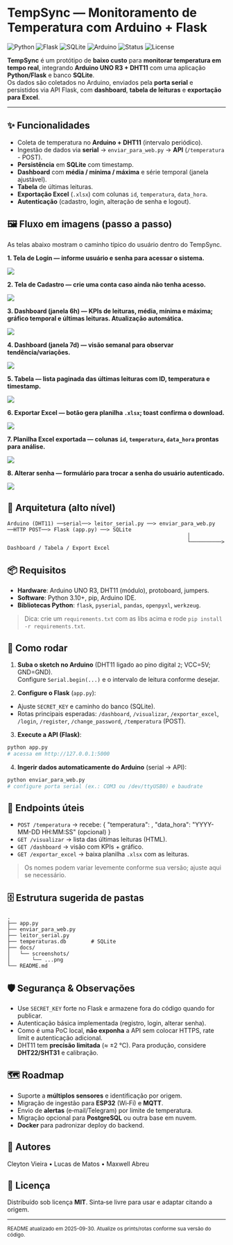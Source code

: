 # TempSync — Monitoramento de Temperatura com Arduino + Flask

![Python](https://img.shields.io/badge/Python-3.10%2B-3776AB?logo=python&logoColor=white)
![Flask](https://img.shields.io/badge/Flask-2.x-black?logo=flask)
![SQLite](https://img.shields.io/badge/SQLite-3-003B57?logo=sqlite)
![Arduino](https://img.shields.io/badge/Arduino-Uno-00979D?logo=arduino)
![Status](https://img.shields.io/badge/status-Proof%20of%20Concept-blue)
![License](https://img.shields.io/badge/License-MIT-yellow)

**TempSync** é um protótipo de **baixo custo** para **monitorar temperatura em tempo real**, integrando **Arduino UNO R3 + DHT11** com uma aplicação **Python/Flask** e banco **SQLite**.  
Os dados são coletados no Arduino, enviados pela **porta serial** e persistidos via API Flask, com **dashboard**, **tabela de leituras** e **exportação para Excel**.

---

## ✨ Funcionalidades
- Coleta de temperatura no **Arduino + DHT11** (intervalo periódico).
- Ingestão de dados via **serial** → `enviar_para_web.py` → **API** (`/temperatura` - POST).
- **Persistência** em **SQLite** com timestamp.
- **Dashboard** com **média / mínima / máxima** e série temporal (janela ajustável).
- **Tabela** de últimas leituras.
- **Exportação Excel** (`.xlsx`) com colunas `id`, `temperatura`, `data_hora`.
- **Autenticação** (cadastro, login, alteração de senha e logout).

## 🖼️ Fluxo em imagens (passo a passo)

As telas abaixo mostram o caminho típico do usuário dentro do TempSync.

**1. Tela de **Login** — informe usuário e senha para acessar o sistema.**

![](docs/screenshots/00_login.png)



**2. Tela de **Cadastro** — crie uma conta caso ainda não tenha acesso.**

![](docs/screenshots/01_register.png)



**3. **Dashboard (janela 6h)** — KPIs de leituras, média, mínima e máxima; gráfico temporal e últimas leituras. Atualização automática.**

![](docs/screenshots/02_dashboard-6h.png)



**4. **Dashboard (janela 7d)** — visão semanal para observar tendência/variações.**

![](docs/screenshots/03_dashboard-7d.png)



**5. **Tabela** — lista paginada das últimas leituras com ID, temperatura e timestamp.**

![](docs/screenshots/04_table.png)



**6. **Exportar Excel** — botão gera planilha `.xlsx`; toast confirma o download.**

![](docs/screenshots/05_table-export-toast.png)



**7. Planilha **Excel** exportada — colunas `id`, `temperatura`, `data_hora` prontas para análise.**

![](docs/screenshots/08_excel-file.png)



**8. **Alterar senha** — formulário para trocar a senha do usuário autenticado.**

![](docs/screenshots/07_change-password.png)




## 🧱 Arquitetura (alto nível)

```
Arduino (DHT11) ──serial──> leitor_serial.py ──> enviar_para_web.py ──HTTP POST──> Flask (app.py) ──> SQLite
                                                          │
                                                          └──────────> Dashboard / Tabela / Export Excel
```

## 📦 Requisitos
- **Hardware**: Arduino UNO R3, DHT11 (módulo), protoboard, jumpers.
- **Software**: Python 3.10+, pip, Arduino IDE.
- **Bibliotecas Python**: `flask`, `pyserial`, `pandas`, `openpyxl`, `werkzeug`.

> Dica: crie um `requirements.txt` com as libs acima e rode `pip install -r requirements.txt`.

## 🚀 Como rodar

1) **Suba o sketch no Arduino** (DHT11 ligado ao pino digital `2`; VCC=5V; GND=GND).  
   Configure `Serial.begin(...)` e o intervalo de leitura conforme desejar.

2) **Configure o Flask** (`app.py`):  
- Ajuste `SECRET_KEY` e caminho do banco (SQLite).  
- Rotas principais esperadas: `/dashboard`, `/visualizar`, `/exportar_excel`, `/login`, `/register`, `/change_password`, `/temperatura` (POST).

3) **Execute a API (Flask)**:
```bash
python app.py
# acessa em http://127.0.0.1:5000
```

4) **Ingerir dados automaticamente do Arduino** (serial → API):
```bash
python enviar_para_web.py
# configure porta serial (ex.: COM3 ou /dev/ttyUSB0) e baudrate
```

## 🔌 Endpoints úteis
- `POST /temperatura` → recebe: { "temperatura": <float>, "data_hora": "YYYY-MM-DD HH:MM:SS" (opcional) }  
- `GET /visualizar` → lista das últimas leituras (HTML).  
- `GET /dashboard` → visão com KPIs + gráfico.  
- `GET /exportar_excel` → baixa planilha `.xlsx` com as leituras.

> Os nomes podem variar levemente conforme sua versão; ajuste aqui se necessário.

## 🗄️ Estrutura sugerida de pastas
```
.
├── app.py
├── enviar_para_web.py
├── leitor_serial.py
├── temperaturas.db        # SQLite
├── docs/
│   └── screenshots/
│       └── ...png
└── README.md
```

## 🛡️ Segurança & Observações
- Use `SECRET_KEY` forte no Flask e armazene fora do código quando for publicar.
- Autenticação básica implementada (registro, login, alterar senha). 
- Como é uma PoC local, **não exponha** a API sem colocar HTTPS, rate limit e autenticação adicional.
- DHT11 tem **precisão limitada** (≈ ±2 °C). Para produção, considere **DHT22/SHT31** e calibração.

## 🗺️ Roadmap
- Suporte a **múltiplos sensores** e identificação por origem.
- Migração de ingestão para **ESP32** (Wi‑Fi) e **MQTT**.
- Envio de **alertas** (e‑mail/Telegram) por limite de temperatura.
- Migração opcional para **PostgreSQL** ou outra base em nuvem.
- **Docker** para padronizar deploy do backend.

## 👥 Autores
Cleyton Vieira • Lucas de Matos • Maxwell Abreu

## 📜 Licença
Distribuído sob licença **MIT**. Sinta‑se livre para usar e adaptar citando a origem.

---

<sub>README atualizado em 2025-09-30. Atualize os prints/rotas conforme sua versão do código.</sub>
